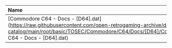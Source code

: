 |Name|Size|
|:---|---:|
|[Commodore C64 - Docs - [D64].dat](https://raw.githubusercontent.com/open-retrogaming-archive/dat-catalog/main/root/basic/TOSEC/Commodore/C64/Docs/[D64]/Commodore C64 - Docs - [D64].dat)|29629|
